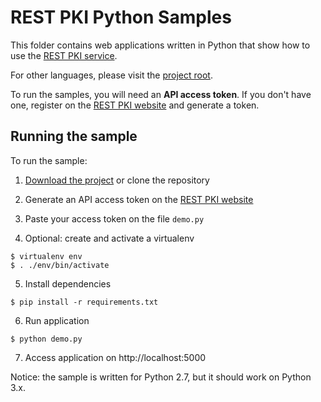 REST PKI Python Samples
=======================

This folder contains web applications written in Python that show how to use the
[REST PKI service](https://restpki.lacunasoftware.com/).

For other languages, please visit the [project root](https://github.com/LacunaSoftware/RestPkiSamples).

To run the samples, you will need an **API access token**. If you don't have one, register on the
[REST PKI website](https://restpki.lacunasoftware.com/) and generate a token.

Running the sample
------------------

To run the sample:

1. [Download the project](https://github.com/LacunaSoftware/RestPkiSamples/archive/master.zip)
   or clone the repository

2. Generate an API access token on the [REST PKI website](https://restpki.lacunasoftware.com/)

3. Paste your access token on the file `demo.py`
   
4. Optional: create and activate a virtualenv

```
$ virtualenv env
$ . ./env/bin/activate
```

5. Install dependencies

```
$ pip install -r requirements.txt
```

6. Run application

```
$ python demo.py
```

7. Access application on http://localhost:5000

Notice: the sample is written for Python 2.7, but it should work on Python 3.x.

